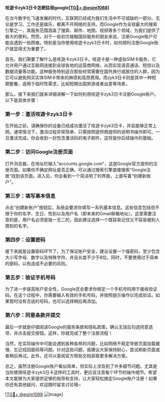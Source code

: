**吱遊卡zyk3日卡怎麽註冊google[[TG💪+ @esim1088](https://t.me/s/esim1088)]**

在当今数字化飞速发展的时代，互联网已经成为我们生活中不可或缺的一部分。无论是学习、工作还是娱乐，都离不开网络的支持。而Google作为全球最大的搜索引擎之一，其服务范围涵盖了搜索、邮件、地图、视频等多个领域，为我们提供了极大的便利。然而，对于一些初次接触国际服务的朋友来说，注册Google账户可能会遇到一些困难。特别是当你使用吱遊卡zyk3日卡时，如何顺利注册Google账户就显得尤为重要了。

首先，我们需要了解什么是吱遊卡zyk3日卡。吱遊卡是一种虚拟SIM卡服务，它允许用户通过互联网连接到全球各地的运营商网络，从而实现语音通话、短信以及数据流量等功能。这种服务特别适合那些经常需要在国外旅行或居住的人群，因为它可以避免购买实体SIM卡带来的麻烦和高昂费用。而zyk3日卡则是其中一种短期套餐，适用于临时性需求，比如短期出国旅游或者出差等场景。

那么，接下来我们就来详细讲解一下如何利用吱遊卡zyk3日卡注册Google账户。以下是具体步骤：

### 第一步：激活吱遊卡zyk3日卡

在开始之前，请确保你的设备已经成功激活了吱遊卡zyk3日卡，并且能够正常上网。通常情况下，激活过程非常简单，只需按照提供商提供的说明书操作即可。一旦激活完成，你会收到一封包含激活码的电子邮件，这将是你后续操作的基础。

### 第二步：访问Google注册页面

打开浏览器，在地址栏输入“accounts.google.com”，这是Google官方提供的注册页面。如果你不确定网址是否正确，可以通过搜索引擎直接搜索“Google注册”找到该页面。进入后，你会看到一个简洁明了的界面，上面写着“创建新账户”。

### 第三步：填写基本信息

点击“创建新账户”按钮后，系统会要求你填写一系列基本信息。这些信息包括但不限于你的名字、生日、性别以及用户名（即未来的Gmail邮箱地址）。这里需要注意的是，用户名必须是独一无二的，因此建议选择一个既容易记住又不容易被别人猜到的名字。

### 第四步：设置密码

接下来就是设置密码环节了。为了保证账户安全，建议设置一个强密码，至少包含大小写字母、数字以及特殊字符，并且长度不少于8位。同时，不要使用过于简单的密码，以免造成不必要的风险。

### 第五步：验证手机号码

为了进一步提高账户安全性，Google还会要求你绑定一个手机号码用于接收验证码。在这个过程中，你需要输入有效的手机号码，并按照提示操作以完成验证。如果暂时没有合适的号码，也可以选择稍后再添加。

### 第六步：同意条款并提交

最后一步就是仔细阅读Google的服务条款和隐私政策，确认无误后勾选同意选项，并点击提交按钮。这样，你就完成了整个注册流程！

当然，在实际操作中可能会遇到各种各样的问题，比如网络不稳定导致页面加载缓慢、忘记找回密码等问题。针对这些问题，我建议大家保持耐心，尝试刷新页面或者稍后再试。此外，还可以查阅官方帮助文档获取更多解决方案。

总之，虽然注册Google账户看似简单，但实际上涉及到了许多细节问题。尤其是当你使用吱遊卡zyk3日卡这样的工具时，更应该注意每个环节的操作细节。希望本文能够为大家提供足够的指导和支持，让大家轻松搞定Google账户注册！如果你还有其他疑问，欢迎随时留言讨论哦~

[[TG💪+ @esim1088](https://t.me/s/esim1088) ![Image](https://i.postimg.cc/4NQfJmqS/Snipaste-2025-05-13-00-14-12.png)]